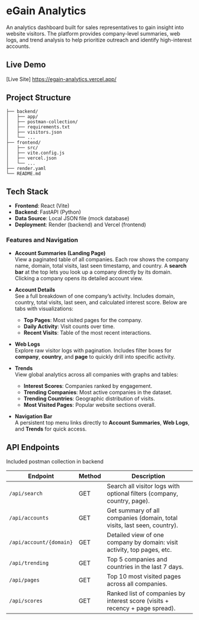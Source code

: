 # eGain Analytics

An analytics dashboard built for sales representatives to gain insight into website visitors. The platform provides company-level summaries, web logs, and trend analysis to help prioritize outreach and identify high-interest accounts.

## Live Demo

[Live Site] https://egain-analytics.vercel.app/

## Project Structure

```
├── backend/
│   ├── app/
│   ├── postman-collection/
│   ├── requirements.txt
│   ├── visitors.json 
│   └── ...        
├── frontend/
│   ├── src/
│   ├── vite.config.js
│   ├── vercel.json           
│   └── ...
├── render.yaml
└── README.md
```

## Tech Stack

- **Frontend**: React (Vite)
- **Backend**: FastAPI (Python)
- **Data Source**: Local JSON file (mock database)
- **Deployment**: Render (backend) and Vercel (frontend)

### Features and Navigation

- **Account Summaries (Landing Page)**  
  View a paginated table of all companies. Each row shows the company name, domain, total visits, last seen timestamp, and country. A **search bar** at the top lets you look up a company directly by its domain. Clicking a company opens its detailed account view.

- **Account Details**  
  See a full breakdown of one company’s activity. Includes domain, country, total visits, last seen, and calculated interest score. Below are tabs with visualizations:  
  - **Top Pages**: Most visited pages for the company.  
  - **Daily Activity**: Visit counts over time.  
  - **Recent Visits**: Table of the most recent interactions.

- **Web Logs**  
  Explore raw visitor logs with pagination. Includes filter boxes for **company**, **country**, and **page** to quickly drill into specific activity.

- **Trends**  
  View global analytics across all companies with graphs and tables:  
  - **Interest Scores**: Companies ranked by engagement.  
  - **Trending Companies**: Most active companies in the dataset.  
  - **Trending Countries**: Geographic distribution of visits.  
  - **Most Visited Pages**: Popular website sections overall.

- **Navigation Bar**  
  A persistent top menu links directly to **Account Summaries**, **Web Logs**, and **Trends** for quick access.



## API Endpoints

Included postman collection in backend

| Endpoint             | Method | Description                                                                 |
|----------------------|--------|-----------------------------------------------------------------------------|
| `/api/search`        | GET    | Search all visitor logs with optional filters (company, country, page).     |
| `/api/accounts`      | GET    | Get summary of all companies (domain, total visits, last seen, country).    |
| `/api/account/{domain}` | GET | Detailed view of one company by domain: visit activity, top pages, etc.     |
| `/api/trending`      | GET    | Top 5 companies and countries in the last 7 days.                            |
| `/api/pages`         | GET    | Top 10 most visited pages across all companies.                             |
| `/api/scores`        | GET    | Ranked list of companies by interest score (visits + recency + page spread).|


